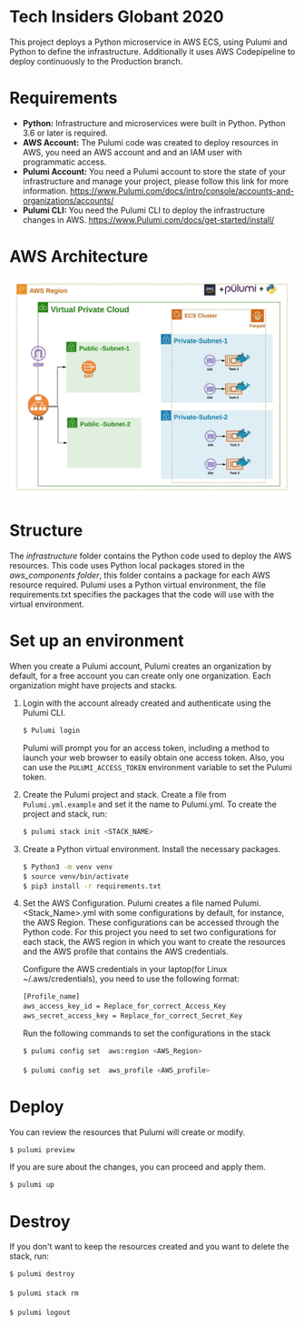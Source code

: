 # Tech Insiders Globant 2020

This project deploys a Python microservice in AWS ECS, using Pulumi and Python to define the infrastructure. Additionally it uses AWS Codepipeline to deploy continuously to the Production branch.

# Requirements

* **Python:** Infrastructure and microservices were built in Python. Python 3.6 or later is required.
* **AWS Account:** The Pulumi code was created to deploy resources in AWS, you need an AWS account and and an IAM user with programmatic access.
* **Pulumi Account:** You need a Pulumi account to store the state of your infrastructure and manage your project, please follow this link for more information.
https://www.Pulumi.com/docs/intro/console/accounts-and-organizations/accounts/
* **Pulumi CLI:** You need the Pulumi CLI to deploy the infrastructure changes in AWS.
https://www.Pulumi.com/docs/get-started/install/

# AWS Architecture

![aws diagram](./docs/aws_architecture.jpeg)

# Structure

The *infrastructure* folder contains the Python code used to deploy the AWS resources. This code uses Python local packages stored in the *aws_components folder*, this folder contains a package for each AWS resource required.
Pulumi uses a Python virtual environment, the file requirements.txt specifies the packages that the code will use with the virtual environment.

# Set up an environment

When you create a Pulumi account, Pulumi creates an organization by default, for a free account you can create only one organization. Each organization might have projects and stacks.

1. Login with the account already created and authenticate using the Pulumi CLI.
    ```sh
    $ Pulumi login
    ```
    Pulumi will prompt you for an access token, including a method to launch your web browser to easily obtain one access token. Also, you can use the `PULUMI_ACCESS_TOKEN` environment variable to set the Pulumi token.

2. Create the Pulumi project and stack.
    Create a file  from `Pulumi.yml.example`  and set it the name to Pulumi.yml.
    To create the project and stack, run:
    ```sh
    $ pulumi stack init <STACK_NAME>
    ```
3. Create a Python virtual environment.
    Install the necessary packages.

    ```bash
    $ Python3 -m venv venv
    $ source venv/bin/activate
    $ pip3 install -r requirements.txt
    ```
4. Set the AWS Configuration.
    Pulumi creates a file named Pulumi.<Stack_Name>.yml with some configurations by default, for instance, the AWS Region. These configurations can be accessed through the Python code.
    For this project you need to set two configurations for each stack, the AWS region in which you want to create the resources and the AWS profile that contains the AWS credentials.

    Configure the AWS credentials in your laptop(for Linux  ~/.aws/credentials), you need to use the following format:

    ```bash
    [Profile_name]
    aws_access_key_id = Replace_for_correct_Access_Key
    aws_secret_access_key = Replace_for_correct_Secret_Key
    ```

    Run the following commands to set the configurations in the stack

    ```bash
    $ pulumi config set  aws:region <AWS_Region>

    $ pulumi config set  aws_profile <AWS_profile>
    ```
# Deploy

You can review the resources that Pulumi will create or modify.
```bash
$ pulumi preview
```

If you are sure about the changes, you can proceed and apply them.
```bash
$ pulumi up
```

# Destroy
If you don't want to keep the resources created and you want to delete the stack, run:

```bash
$ pulumi destroy

$ pulumi stack rm

$ pulumi logout
```
